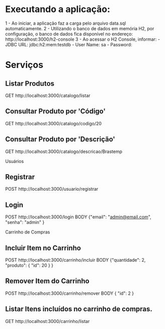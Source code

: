 # Executando a aplicação:

1 - Ao iniciar, a aplicação faz a carga pelo arquivo data.sql automaticamente. 
2 - Utilizando o banco de dados em memória H2, por configuração, o banco de dados fica disponível no endereço: http://localhost:3000/h2-console
3 - Ao acessar o H2 Console, informar: 
	- JDBC URL: jdbc:h2:mem:testdb
	- User Name: sa
	- Password:

# Serviços

## Listar Produtos
GET http://localhost:3000/catalogo/listar

## Consultar Produto por 'Código'
GET http://localhost:3000/catalogo/codigo/20

## Consultar Produto por 'Descrição'
GET http://localhost:3000/catalogo/descricao/Brastemp

Usuários

## Registrar
POST http://localhost:3000/usuario/registrar

## Login
POST http://localhost:3000/login
BODY {"email": "admin@email.com", "senha": "admin" }


Carrinho de Compras

## Incluir Item no Carrinho
POST http://localhost:3000/carrinho/incluir
BODY {"quantidade": 2, "produto": { "id": 20 } }

## Remover Item do Carrinho
POST http://localhost:3000/carrinho/remover
BODY { "id": 2 }

## Listar Itens incluídos no carrinho de compras.
GET http://localhost:3000/carrinho/listar